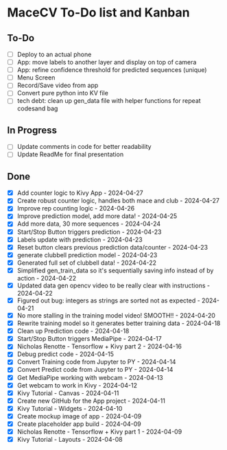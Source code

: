 # MaceCV To-Do list and Kanban

## To-Do
- [ ] Deploy to an actual phone  
- [ ] App: move labels to another layer and display on top of camera  
- [ ] App: refine confidence threshold for predicted sequences (unique)  
- [ ] Menu Screen  
- [ ] Record/Save video from app  
- [ ] Convert pure python into KV file  
- [ ] tech debt: clean up gen_data file with helper functions for repeat codesand bag

## In Progress
- [ ] Update comments in code for better readability  
- [ ] Update ReadMe for final presentation  
 
## Done
- [x] Add counter logic to Kivy App - 2024-04-27  
- [x] Create robust counter logic, handles both mace and club - 2024-04-27  
- [x] Improve rep counting logic - 2024-04-26  
- [x] Improve prediction model, add more data! - 2024-04-25  
- [x] Add more data, 30 more sequences - 2024-04-24  
- [x] Start/Stop Button triggers prediction - 2024-04-23  
- [x] Labels update with prediction - 2024-04-23  
- [x] Reset button clears previous prediction data/counter - 2024-04-23  
- [x] generate clubbell prediction model - 2024-04-23  
- [x] Generated full set of clubbell data! - 2024-04-22  
- [x] Simplified gen_train_data so it's sequentially saving info instead of by action - 2024-04-22  
- [x] Updated data gen opencv video to be really clear with instructions - 2024-04-22  
- [x] Figured out bug: integers as strings are sorted not as expected - 2024-04-21  
- [x] No more stalling in the training model video! SMOOTH!! - 2024-04-20
- [x] Rewrite training model so it generates better training data - 2024-04-18  
- [x] Clean up Prediction code - 2024-04-18  
- [x] Start/Stop Button triggers MediaPipe - 2024-04-17  
- [x] Nicholas Renotte - Tensorflow + Kivy part 2 - 2024-04-16  
- [x] Debug predict code - 2024-04-15  
- [x] Convert Training code from Jupyter to PY - 2024-04-14  
- [x] Convert Predict code from Jupyter to PY - 2024-04-14  
- [x] Get MediaPipe working with webcam - 2024-04-13  
- [x] Get webcam to work in Kivy - 2024-04-12  
- [x] Kivy Tutorial - Canvas - 2024-04-11  
- [x] Create new GitHub for the App project - 2024-04-11  
- [x] Kivy Tutorial - Widgets - 2024-04-10  
- [x] Create mockup image of app - 2024-04-09  
- [x] Create placeholder app build - 2024-04-09  
- [x] Nicholas Renotte - Tensorflow + Kivy part 1 - 2024-04-09  
- [x] Kivy Tutorial - Layouts - 2024-04-08  